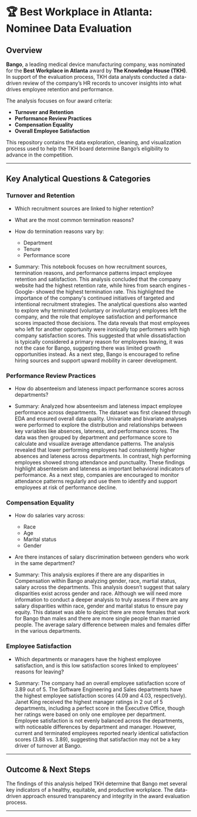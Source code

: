 # 🏆 Best Workplace in Atlanta: Nominee Data Evaluation

## Overview

**Bango**, a leading medical device manufacturing company, was nominated for the **Best Workplace in Atlanta** award by **The Knowledge House (TKH)**. In support of the evaluation process, TKH data analysts conducted a data-driven review of the company’s HR records to uncover insights into what drives employee retention and performance. 

The analysis focuses on four award criteria:
- **Turnover and Retention**
- **Performance Review Practices**
- **Compensation Equality**
- **Overall Employee Satisfaction**

This repository contains the data exploration, cleaning, and visualization process used to help the TKH board determine Bango’s eligibility to advance in the competition.

---
## Key Analytical Questions & Categories

### Turnover and Retention
- Which recruitment sources are linked to higher retention?
- What are the most common termination reasons?
- How do termination reasons vary by:
  - Department
  - Tenure
  - Performance score

- Summary: This notebook focuses on how recruitment sources, termination reasons, and performance patterns impact employee retention and satisfaction. This analysis concluded that the company website had the highest retention rate, while hires from search engines -Google- showed the highest termination rate. This highlighted the importance of the company's continued initiatives of targeted and intentional recruitment strategies. The analytical questions also wanted to explore why terminated (voluntary or involuntary) employees left the company, and the role that employee satisfaction and performance scores impacted those decisions. The data reveals that most employees who left for another opportunity were ironically top performers with high company satisfaction scores. This suggested that while dissatisfaction is typically considered a primary reason for employees leaving, it was not the case for Bango, suggesting there was limited growth opportunities instead. As a next step, Bango is encouraged to refine hiring sources and support upward mobility in career development. 

### Performance Review Practices
- How do absenteeism and lateness impact performance scores across departments?

- Summary: Analyzed how absenteeism and lateness impact employee performance across departments. The dataset was first cleaned through EDA and ensured overall data quality. Univariate and bivariate analyses were performed to explore the distribution and relationships between key variables like absences, lateness, and performance scores. The data was then grouped by department and performance score to calculate and visualize average attendance patterns. The analysis revealed that lower performing employees had consistently higher absences and lateness across departments. In contrast, high performing employees showed strong attendance and punctuality. These findings highlight absenteeism and lateness as important behavioral indicators of performance. As a next step, companies are encouraged to monitor attendance patterns regularly and use them to identify and support employees at risk of performance decline.


### Compensation Equality
- How do salaries vary across:
  - Race
  - Age
  - Marital status
  - Gender
- Are there instances of salary discrimination between genders who work in the same department?

- Summary: This analysis explores if there are any disparities in Compensation within Bango analyzing gender, race, martial status, salary across the departments.  This analysis doesn’t suggest that salary disparities exist across gender and race. Although we will need more information to conduct a deeper analysis to truly assess if there are any salary disparities within race, gender and marital status to ensure pay equity. This dataset was able to depict there are more females that work for Bango than males and there are more single people than married people. The average salary difference between males and females differ in the various departments. 

### Employee Satisfaction
- Which departments or managers have the highest employee satisfaction, and is this low satisfaction scores linked to employees' reasons for leaving?

- Summary: The company had an overall employee satisfaction score of 3.89 out of 5. The Software Engineering and Sales departments have the highest employee satisfaction scores (4.09 and 4.03, respectively). Janet King received the highest manager ratings in 2 out of 5 departments, including a perfect score in the Executive Office, though her ratings were based on only one employee per department.   Employee satisfaction is not evenly balanced across the departments, with noticeable differences by department and manager. However, current and terminated employees reported nearly identical satisfaction scores (3.88 vs. 3.89), suggesting that satisfaction may not be a key driver of turnover at Bango. 
---

## Outcome & Next Steps

The findings of this analysis helped TKH determine that Bango met several key indicators of a healthy, equitable, and productive workplace. The data-driven approach ensured transparency and integrity in the award evaluation process.

---
